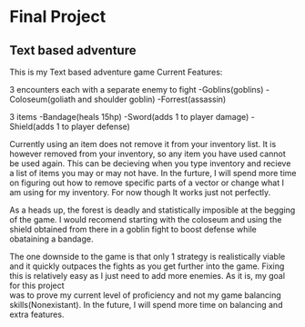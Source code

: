 # Final Project
## Text based adventure

This is my Text based adventure game
Current Features:

3 encounters each with a separate enemy to fight
-Goblins(goblins)
-Coloseum(goliath and shoulder goblin)
-Forrest(assassin)

3 items
-Bandage(heals 15hp)
-Sword(adds 1 to player damage)
-Shield(adds 1 to player defense)


Currently using an item does not remove it from your inventory list. It is however removed from your inventory, so any item
you have used cannot be used again. This can be decieving when you type inventory and recieve a list of items you may or may
not have. In the furture, I will spend more time on figuring out how to remove specific parts of a vector or change what I 
am using for my inventory. For now though It works just not perfectly. 

As a heads up, the forest is deadly and statistically imposible at the begging of the game. I would recomend starting with
the coloseum and using the shield obtained from there in a goblin fight to boost defense while obataining a bandage.

The one downside to the game is that only 1 strategy is realistically viable and it quickly outpaces the fights as you get further 
into the game. Fixing this is relatively easy as I just need to add more enemies. As it is, my goal for this project  
was to prove my current level of proficiency and not my game balancing skills(Nonexistant). In the future, I will 
spend more time on balancing and extra features. 